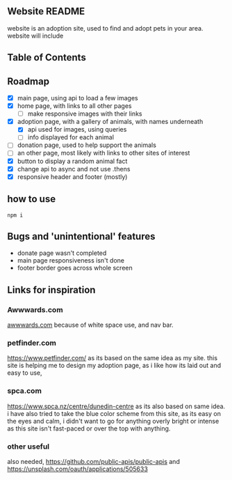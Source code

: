 ## Website README 
 website is an adoption site, used to find and adopt pets in your area.
 website will include 
## Table of Contents

 ## Roadmap 
 - [x] main page, using api to load a few images
 - [x] home page, with links to all other pages
    - [ ] make responsive images with their links 
 - [x] adoption page, with a gallery of animals, with names underneath
    - [x] api used for images, using queries
    - [ ] info displayed for each animal
 - [ ] donation page, used to help support the animals
 - [ ] an other page, most likely with links to other sites of interest
 - [x] button to display a random animal fact
 - [x] change api to async and not use .thens
 - [x] responsive header and footer (mostly)

## how to use

`` npm i ``
 ## Bugs and 'unintentional' features
  - donate page wasn't completed  
  - main page responsiveness isn't done
  - footer border goes across whole screen

## Links for inspiration 
### Awwwards.com
[awwwards.com](https://www.awwwards.com/) because of white space use, and nav bar.
### petfinder.com
https://www.petfinder.com/ as its based on the same idea as my site. this site is helping me to design my adoption page, as i like how its laid out and easy to use, 
### spca.com
https://www.spca.nz/centre/dunedin-centre as its also based on same idea. i have also tried to take the blue color scheme from this site, as its easy on the eyes and calm, 
i didn't want to go for anything overly bright or intense as this site isn't fast-paced or over the top with anything.
### other useful
also needed, https://github.com/public-apis/public-apis and https://unsplash.com/oauth/applications/505633

